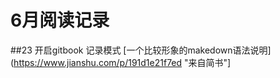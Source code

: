 # 6月阅读记录

##23
 开启gitbook 记录模式
 [一个比较形象的makedown语法说明](https://www.jianshu.com/p/191d1e21f7ed "来自简书"]
